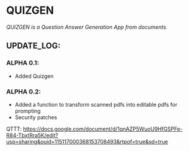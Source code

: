 # QUIZGEN
_QUIZGEN is a Question Answer Generation App from documents._

## UPDATE_LOG:

### ALPHA 0.1: 
- Added Quizgen

### ALPHA 0.2:
- Added a function to transform scanned pdfs into editable pdfs for prompting
- Security patches

QTTT: https://docs.google.com/document/d/1qnAZP5WuoU9HfGSPFe-R84-TbxtRra5K/edit?usp=sharing&ouid=115117000368153708493&rtpof=true&sd=true
